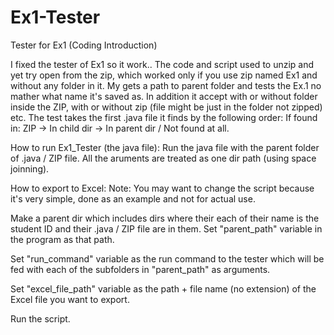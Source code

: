# Ex1-Tester
Tester for Ex1 (Coding Introduction)

I fixed the tester of Ex1 so it work..
The code and script used to unzip and yet try open from the zip, which worked only if you use zip named Ex1 and without any folder in it.
My gets a path to parent folder and tests the Ex.1 no mather what name it's saved as.
In addition it accept with or without folder inside the ZIP, with or without zip (file might be just in the folder not zipped) etc.
The test takes the first .java file it finds by the following order:
If found in: ZIP -> In child dir -> In parent dir / Not found at all.

How to run Ex1_Tester (the java file):
Run the java file with the parent folder of .java / ZIP file. All the aruments are treated as one dir path (using space joinning).

How to export to Excel:
Note: You may want to change the script because it's very simple, done as an example and not for actual use.

Make a parent dir which includes dirs where their each of their name is the student ID and their .java / ZIP file are in them.
Set "parent_path" variable in the program as that path.

Set "run_command" variable as the run command to the tester which will be fed with each of the subfolders in "parent_path" as arguments.

Set "excel_file_path" variable as the path + file name (no extension) of the Excel file you want to export.

Run the script.
